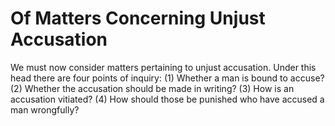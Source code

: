 # Of Matters Concerning Unjust Accusation

We must now consider matters pertaining to unjust accusation. Under this head there are four points of inquiry:
(1) Whether a man is bound to accuse?
(2) Whether the accusation should be made in writing?
(3) How is an accusation vitiated?
(4) How should those be punished who have accused a man wrongfully?